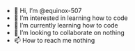 - 👋 Hi, I’m @equinox-507
- 👀 I’m interested in learning how to code
- 🌱 I’m currently learning how to code 
- 💞️ I’m looking to collaborate on nothing
- 📫 How to reach me nothing

<!---
equinox-507/equinox-507 is a ✨ special ✨ repository because its `README.md` (this file) appears on your GitHub profile.
You can click the Preview link to take a look at your changes.
--->
